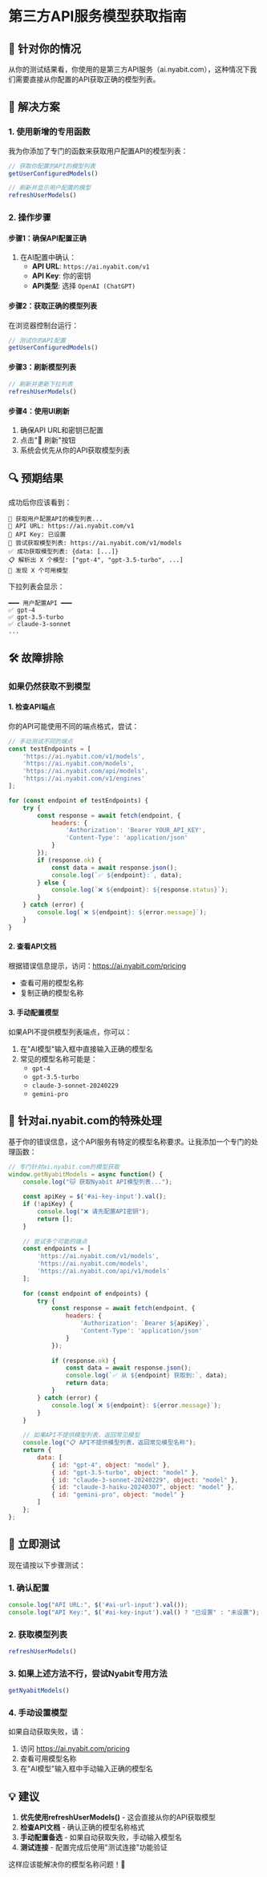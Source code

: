 # 第三方API服务模型获取指南

## 🎯 针对你的情况

从你的测试结果看，你使用的是第三方API服务（ai.nyabit.com），这种情况下我们需要直接从你配置的API获取正确的模型列表。

## 🔧 解决方案

### 1. 使用新增的专用函数

我为你添加了专门的函数来获取用户配置API的模型列表：

```javascript
// 获取你配置的API的模型列表
getUserConfiguredModels()

// 刷新并显示用户配置的模型
refreshUserModels()
```

### 2. 操作步骤

#### 步骤1：确保API配置正确
1. 在AI配置中确认：
   - **API URL**: `https://ai.nyabit.com/v1`
   - **API Key**: 你的密钥
   - **API类型**: 选择 `OpenAI (ChatGPT)`

#### 步骤2：获取正确的模型列表
在浏览器控制台运行：
```javascript
// 测试你的API配置
getUserConfiguredModels()
```

#### 步骤3：刷新模型列表
```javascript
// 刷新并更新下拉列表
refreshUserModels()
```

#### 步骤4：使用UI刷新
1. 确保API URL和密钥已配置
2. 点击"🔄 刷新"按钮
3. 系统会优先从你的API获取模型列表

## 🔍 预期结果

成功后你应该看到：

```
🎯 获取用户配置API的模型列表...
🔗 API URL: https://ai.nyabit.com/v1
🔑 API Key: 已设置
📡 尝试获取模型列表: https://ai.nyabit.com/v1/models
✅ 成功获取模型列表: {data: [...]}
📋 解析出 X 个模型: ["gpt-4", "gpt-3.5-turbo", ...]
🎉 发现 X 个可用模型
```

下拉列表会显示：
```
━━━ 用户配置API ━━━
✅ gpt-4
✅ gpt-3.5-turbo
✅ claude-3-sonnet
...
```

## 🛠️ 故障排除

### 如果仍然获取不到模型

#### 1. 检查API端点
你的API可能使用不同的端点格式，尝试：
```javascript
// 手动测试不同的端点
const testEndpoints = [
    'https://ai.nyabit.com/v1/models',
    'https://ai.nyabit.com/models',
    'https://ai.nyabit.com/api/models',
    'https://ai.nyabit.com/v1/engines'
];

for (const endpoint of testEndpoints) {
    try {
        const response = await fetch(endpoint, {
            headers: {
                'Authorization': 'Bearer YOUR_API_KEY',
                'Content-Type': 'application/json'
            }
        });
        if (response.ok) {
            const data = await response.json();
            console.log(`✅ ${endpoint}:`, data);
        } else {
            console.log(`❌ ${endpoint}: ${response.status}`);
        }
    } catch (error) {
        console.log(`❌ ${endpoint}: ${error.message}`);
    }
}
```

#### 2. 查看API文档
根据错误信息提示，访问：https://ai.nyabit.com/pricing
- 查看可用的模型名称
- 复制正确的模型名称

#### 3. 手动配置模型
如果API不提供模型列表端点，你可以：
1. 在"AI模型"输入框中直接输入正确的模型名
2. 常见的模型名称可能是：
   - `gpt-4`
   - `gpt-3.5-turbo`
   - `claude-3-sonnet-20240229`
   - `gemini-pro`

## 🎯 针对ai.nyabit.com的特殊处理

基于你的错误信息，这个API服务有特定的模型名称要求。让我添加一个专门的处理函数：

```javascript
// 专门针对ai.nyabit.com的模型获取
window.getNyabitModels = async function() {
    console.log("🐱 获取Nyabit API模型列表...");
    
    const apiKey = $('#ai-key-input').val();
    if (!apiKey) {
        console.log("❌ 请先配置API密钥");
        return [];
    }
    
    // 尝试多个可能的端点
    const endpoints = [
        'https://ai.nyabit.com/v1/models',
        'https://ai.nyabit.com/models',
        'https://ai.nyabit.com/api/v1/models'
    ];
    
    for (const endpoint of endpoints) {
        try {
            const response = await fetch(endpoint, {
                headers: {
                    'Authorization': `Bearer ${apiKey}`,
                    'Content-Type': 'application/json'
                }
            });
            
            if (response.ok) {
                const data = await response.json();
                console.log(`✅ 从 ${endpoint} 获取到:`, data);
                return data;
            }
        } catch (error) {
            console.log(`❌ ${endpoint}: ${error.message}`);
        }
    }
    
    // 如果API不提供模型列表，返回常见模型
    console.log("📋 API不提供模型列表，返回常见模型名称");
    return {
        data: [
            { id: "gpt-4", object: "model" },
            { id: "gpt-3.5-turbo", object: "model" },
            { id: "claude-3-sonnet-20240229", object: "model" },
            { id: "claude-3-haiku-20240307", object: "model" },
            { id: "gemini-pro", object: "model" }
        ]
    };
};
```

## 🚀 立即测试

现在请按以下步骤测试：

### 1. 确认配置
```javascript
console.log("API URL:", $('#ai-url-input').val());
console.log("API Key:", $('#ai-key-input').val() ? "已设置" : "未设置");
```

### 2. 获取模型列表
```javascript
refreshUserModels()
```

### 3. 如果上述方法不行，尝试Nyabit专用方法
```javascript
getNyabitModels()
```

### 4. 手动设置模型
如果自动获取失败，请：
1. 访问 https://ai.nyabit.com/pricing
2. 查看可用模型名称
3. 在"AI模型"输入框中手动输入正确的模型名

## 💡 建议

1. **优先使用refreshUserModels()** - 这会直接从你的API获取模型
2. **检查API文档** - 确认正确的模型名称格式
3. **手动配置备选** - 如果自动获取失败，手动输入模型名
4. **测试连接** - 配置完成后使用"测试连接"功能验证

这样应该能解决你的模型名称问题！🎯
